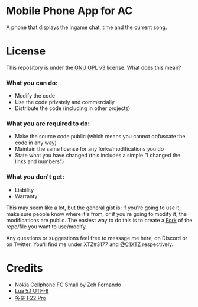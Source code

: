 # Mobile Phone App for AC
A phone that displays the ingame chat, time and the current song.

# License
This repository is under the [GNU GPL v3](https://choosealicense.com/licenses/gpl-3.0/) license. What does this mean?

### What you can do:
* Modify the code
* Use the code privately and commercially
* Distribute the code (including in other projects)

### What you are required to do:
* Make the source code public (which means you cannot obfuscate the code in any way)
* Maintain the same license for any forks/modifications you do
* State what you have changed (this includes a simple "I changed the links and numbers")

### What you don't get:
* Liability
* Warranty

This may seem like a lot, but the general gist is: if you're going to use it, make sure people know where it's from, or if you're going to modify it, the modifications are public. The easiest way to do this is to create a [Fork](https://docs.github.com/en/pull-requests/collaborating-with-pull-requests/working-with-forks/about-forks) of the repo/file you want to use/modify.

Any questions or suggestions feel free to message me here, on Discord or on Twitter. You'll find me under XTZ#3177 and [@C1XTZ](https://twitter.com/C1XTZ) respectively.

# Credits
* [Nokia Cellphone FC Small](https://www.dafont.com/nokia-cellphone.font) by [Zeh Fernando](https://portfolio.zehfernando.com/)
* [Lua 5.1 UTF-8](https://github.com/meepen/Lua-5.1-UTF-8)
* [多亲 F22 Pro](https://www.duoqin.com/)
